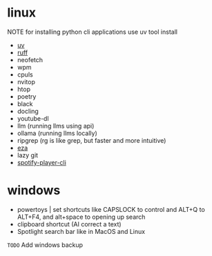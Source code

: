 # linux
NOTE for installing python cli applications use uv tool install
- [uv](https://docs.astral.sh/uv/getting-started/installation/)
- [ruff](https://docs.astral.sh/ruff/installation/)
- neofetch
- wpm
- cpuls
- nvitop
- htop
- poetry
- black
- docling
- youtube-dl
- llm (running llms using api)
- ollama (running llms locally)
- ripgrep (rg is like grep, but faster and more intuitive)
- [eza](https://eza.rocks/) 
- lazy git
- [spotify-player-cli](https://github.com/aome510/spotify-player)
# windows

- powertoys | set shortcuts like CAPSLOCK to control and ALT+Q to ALT+F4, and alt+space to opening up search
- clipboard shortcut (AI correct a text)
- Spotlight search bar like in MacOS and Linux

`TODO` Add windows backup
